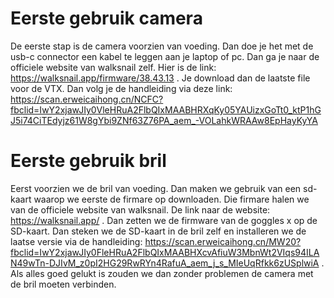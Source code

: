 # Eerste gebruik camera
 
 De eerste stap is de camera voorzien van voeding. Dan doe je het met de usb-c connector een kabel te leggen aan je laptop of pc. Dan ga je naar de officiele website van walksnail zelf. Hier is de link: https://walksnail.app/firmware/38.43.13 . Je download dan de laatste file voor de VTX. Dan volg je de handleiding via deze link: https://scan.erweicaihong.cn/NCFC?fbclid=IwY2xjawJIy0VleHRuA2FlbQIxMAABHRXqKy05YAUizxGoTt0_ktP1hGJ5i74CiTEdyjz61W8gYbi9ZNf63Z76PA_aem_-VOLahkWRAAw8EpHayKyYA

# Eerste gebruik bril 

Eerst voorzien we de bril van voeding. Dan maken we gebruik van een sd-kaart waarop we eerste de firmare op downloaden. Die firmare halen we van de officiele website van walksnail. De link naar de website: https://walksnail.app/ . Dan zetten we de firmware van de goggles x op de SD-kaart. Dan steken we de SD-kaart in de bril zelf en installeren we de laatse versie via de handleiding: https://scan.erweicaihong.cn/MW20?fbclid=IwY2xjawJIy0FleHRuA2FlbQIxMAABHXcvAfiuW3MbnWt2VIqs94ILAN49wTn-DJIvM_z0pI2HG29RwRYn4RafuA_aem_j_s_MIeUqRfkk6zUSplwiA . Als alles goed gelukt is zouden we dan zonder problemen de camera met de bril moeten verbinden. 


